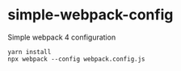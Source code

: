 # simple-webpack-config
Simple webpack 4 configuration

```
yarn install
npx webpack --config webpack.config.js
```
